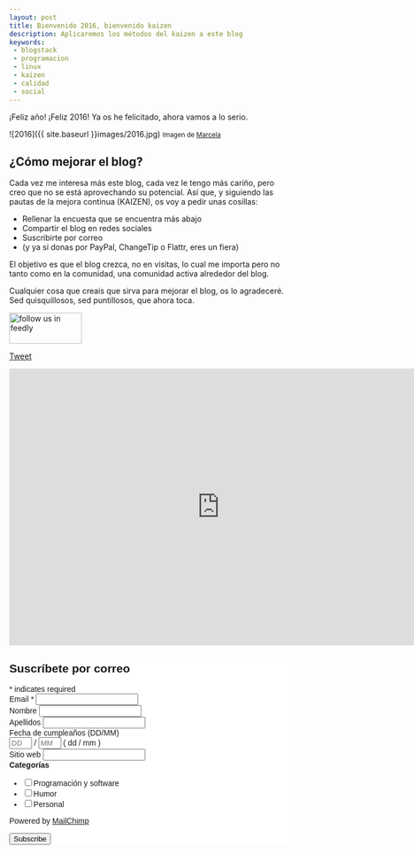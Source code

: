 ```yaml
---
layout: post
title: Bienvenido 2016, bienvenido kaizen
description: Aplicaremos los métodos del kaizen a este blog
keywords:
 - blogstack
 - programacion
 - linux
 - kaizen
 - calidad
 - social
---
```


¡Feliz año! ¡Feliz 2016! Ya os he felicitado, ahora vamos a lo serio.

![2016]({{ site.baseurl }}images/2016.jpg)
<small>Imagen de [Marcela](https://www.flickr.com/photos/marcelamcgreal/23788366130/in/photolist-Cf6AtC-C5BB7k-Bns9B2-oXdto8-eKb75w-cuACJC-5Ktdsi-4uaqEp-Ch4PmJ-CwUEj5-CtuQUC-CTuvPz-CHLML9-CPccXS-BR2v2f-Cf1Ua8-CaWDeZ-Cf3BsC-BtWkXW-uapRPi-pADUBW-BP4VRy-CSz6hA-CnKs1N-cuAA6U-o61xtb-a7ZjRY-BNxrya-C8KJHP-ARTDqF-CKy6tB-BLLbJM-CMndCb-Cz7RV5-CrUE9L-Ci4MCB-zmEx6j-CAgTeU-Btwf4D-zWwQvb-CSVnRh-Ckg87x-Cpy9m9-CooyLs-Cije63-CGeZMV-BHvbCx-bLpCxx-Ckbkne-CNjaUK)</small>

## ¿Cómo mejorar el blog?

Cada vez me interesa más este blog, cada vez le tengo más cariño, pero creo que no se está aprovechando su potencial. Así que, y siguiendo las pautas de la mejora continua (KAIZEN), os voy a pedir unas cosillas:

* Rellenar la encuesta que se encuentra más abajo
* Compartir el blog en redes sociales
* Suscribirte por correo
* (y ya si donas por PayPal, ChangeTip o Flattr, eres un fiera)

El objetivo es que el blog crezca, no en visitas, lo cual me importa pero no tanto como en la comunidad, una comunidad activa alrededor del blog.

Cualquier cosa que creais que sirva para mejorar el blog, os lo agradeceré. Sed quisquillosos, sed puntillosos, que ahora toca.

<a href='http://cloud.feedly.com/#subscription%2Ffeed%2Fhttp%3A%2F%2Fadrianarroyocalle.github.io%2Fblog%2Fatom.xml'  target='blank'><img id='feedlyFollow' src='http://s3.feedly.com/img/follows/feedly-follow-rectangle-flat-big_2x.png' alt='follow us in feedly' width='131' height='56'></a>

<a class="twitter-share-button"
  href="https://twitter.com/intent/tweet"
  data-size="large">
Tweet</a>
<script>window.twttr = (function(d, s, id) {
  var js, fjs = d.getElementsByTagName(s)[0],
    t = window.twttr || {};
  if (d.getElementById(id)) return t;
  js = d.createElement(s);
  js.id = id;
  js.src = "https://platform.twitter.com/widgets.js";
  fjs.parentNode.insertBefore(js, fjs);
 
  t._e = [];
  t.ready = function(f) {
    t._e.push(f);
  };
 
  return t;
}(document, "script", "twitter-wjs"));</script>
<div class="g-person" data-href="https://plus.google.com/114847881804298896907"></div>

<iframe src="https://docs.google.com/forms/d/1ylRU1CKVfDdw9s4044ZWopSQOhqSFge6QgpNiBUxO3s/viewform?embedded=true" width="760" height="500" frameborder="0" marginheight="0" marginwidth="0">Cargando...</iframe>

<!-- Begin MailChimp Signup Form -->
<link href="//cdn-images.mailchimp.com/embedcode/classic-081711.css" rel="stylesheet" type="text/css">
<style type="text/css">
	#mc_embed_signup{background:#fff; clear:left; font:14px Helvetica,Arial,sans-serif; }
	/* Add your own MailChimp form style overrides in your site stylesheet or in this style block.
	   We recommend moving this block and the preceding CSS link to the HEAD of your HTML file. */
</style>
<div id="mc_embed_signup">
<form action="//github.us12.list-manage.com/subscribe/post?u=540410f35f30b21a2c4d05005&amp;id=e90781a7c5" method="post" id="mc-embedded-subscribe-form" name="mc-embedded-subscribe-form" class="validate" target="_blank" novalidate>
    <div id="mc_embed_signup_scroll">
	<h2>Suscríbete por correo</h2>
<div class="indicates-required"><span class="asterisk">*</span> indicates required</div>
<div class="mc-field-group">
	<label for="mce-EMAIL">Email  <span class="asterisk">*</span>
</label>
	<input type="email" value="" name="EMAIL" class="required email" id="mce-EMAIL">
</div>
<div class="mc-field-group">
	<label for="mce-FNAME">Nombre </label>
	<input type="text" value="" name="FNAME" class="" id="mce-FNAME">
</div>
<div class="mc-field-group">
	<label for="mce-LNAME">Apellidos </label>
	<input type="text" value="" name="LNAME" class="" id="mce-LNAME">
</div>
<div class="mc-field-group size1of2">
	<label for="mce-BIRTHDAY-month">Fecha de cumpleaños (DD/MM) </label>
	<div class="datefield">
		<span class="subfield dayfield"><input class="datepart " type="text" pattern="[0-9]*" value="" placeholder="DD" size="2" maxlength="2" name="BIRTHDAY[day]" id="mce-BIRTHDAY-day"></span> / 
        <span class="subfield monthfield"><input class="datepart " type="text" pattern="[0-9]*" value="" placeholder="MM" size="2" maxlength="2" name="BIRTHDAY[month]" id="mce-BIRTHDAY-month"></span> 
		<span class="small-meta nowrap">( dd / mm )</span>
	</div>
</div><div class="mc-field-group">
	<label for="mce-WEBSITE">Sitio web </label>
	<input type="url" value="" name="WEBSITE" class=" url" id="mce-WEBSITE">
</div>
<div class="mc-field-group input-group">
    <strong>Categorías </strong>
    <ul><li><input type="checkbox" value="1" name="group[2773][1]" id="mce-group[2773]-2773-0"><label for="mce-group[2773]-2773-0">Programación y software</label></li>
<li><input type="checkbox" value="2" name="group[2773][2]" id="mce-group[2773]-2773-1"><label for="mce-group[2773]-2773-1">Humor</label></li>
<li><input type="checkbox" value="4" name="group[2773][4]" id="mce-group[2773]-2773-2"><label for="mce-group[2773]-2773-2">Personal</label></li>
</ul>
</div>
<p>Powered by <a href="http://eepurl.com/bL-Ycr" title="MailChimp - email marketing made easy and fun">MailChimp</a></p>
	<div id="mce-responses" class="clear">
		<div class="response" id="mce-error-response" style="display:none"></div>
		<div class="response" id="mce-success-response" style="display:none"></div>
	</div>    <!-- real people should not fill this in and expect good things - do not remove this or risk form bot signups-->
    <div style="position: absolute; left: -5000px;" aria-hidden="true"><input type="text" name="b_540410f35f30b21a2c4d05005_e90781a7c5" tabindex="-1" value=""></div>
    <div class="clear"><input type="submit" value="Subscribe" name="subscribe" id="mc-embedded-subscribe" class="button"></div>
    </div>
</form>
</div>

<!--End mc_embed_signup-->
